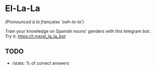 # El-La-La

*(Pronounced à la française 'ooh-la-la')*
  
Train your knowledge on Spanish nouns' genders with this telegram bot.  
Try it: https://t.me/el_la_la_bot

## TODO

+ /stats: % of correct answers

